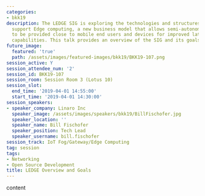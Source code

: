 ```yaml
---
categories:
- bkk19
description: The LEDGE SIG is exploring the technologies and structures needed to
  support Edge computing, a new business model that allows semi-autonomous services
  to be provided close to mobile end users and devices for improved latency and augmented
  capabilities. This talk provides an overview of the SIG and its goals.
future_image:
  featured: 'true'
  path: /assets/images/featured-images/bkk19/BKK19-107.png
session_active: Y
session_attendee_num: '2'
session_id: BKK19-107
session_room: Session Room 3 (Lotus 10)
session_slot:
  end_time: '2019-04-01 14:55:00'
  start_time: '2019-04-01 14:30:00'
session_speakers:
- speaker_company: Linaro Inc
  speaker_image: /assets/images/speakers/bkk19/BillFischofer.jpg
  speaker_location: ''
  speaker_name: Bill Fischofer
  speaker_position: Tech Lead
  speaker_username: bill.fischofer
session_track: IoT Fog/Gateway/Edge Computing
tag: session
tags:
- Networking
- Open Source Development
title: LEDGE Overview and Goals
---
```


content